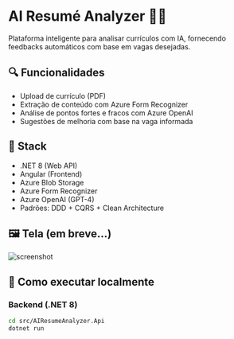# AI Resumé Analyzer 🤖📄

Plataforma inteligente para analisar currículos com IA, fornecendo feedbacks automáticos com base em vagas desejadas.

## 🔍 Funcionalidades
- Upload de currículo (PDF)
- Extração de conteúdo com Azure Form Recognizer
- Análise de pontos fortes e fracos com Azure OpenAI
- Sugestões de melhoria com base na vaga informada

## 🧰 Stack
- .NET 8 (Web API)
- Angular (Frontend)
- Azure Blob Storage
- Azure Form Recognizer
- Azure OpenAI (GPT-4)
- Padrões: DDD + CQRS + Clean Architecture

## 🖼️ Tela (em breve...)
![screenshot](screenshot.png)

## 🚀 Como executar localmente
### Backend (.NET 8)
```bash
cd src/AIResumeAnalyzer.Api
dotnet run
